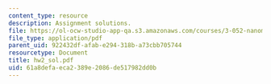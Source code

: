 ```yaml
---
content_type: resource
description: Assignment solutions.
file: https://ol-ocw-studio-app-qa.s3.amazonaws.com/courses/3-052-nanomechanics-of-materials-and-biomaterials-spring-2007/61a8defaeca2389e2086de517982dd0b_hw2_sol.pdf
file_type: application/pdf
parent_uid: 922432df-afab-e294-318b-a73cbb705744
resourcetype: Document
title: hw2_sol.pdf
uid: 61a8defa-eca2-389e-2086-de517982dd0b
---
```

